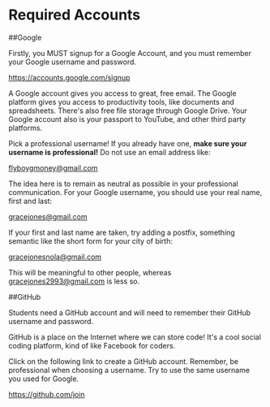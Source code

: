 # Required Accounts

##Google

Firstly, you MUST signup for a Google Account, and you must remember your Google username and password.

https://accounts.google.com/signup

A Google account gives you access to great, free email. The Google platform gives you access to productivity tools, like documents and spreadsheets. There's also free file storage through Google Drive. Your Google account also is your passport to YouTube, and other third party platforms.

Pick a professional username! If you already have one, **make sure your username is professional!** Do not use an email address like:

flyboygmoney@gmail.com

The idea here is to remain as neutral as possible in your professional communication. For your Google username, you should use your real name, first and last:

gracejones@gmail.com

If your first and last name are taken, try adding a postfix, something semantic like the short form for your city of birth:

gracejonesnola@gmail.com

This will be meaningful to other people, whereas gracejones2993@gmail.com is less so.

##GitHub

Students need a GitHub account and will need to remember their GitHub username and password.

GitHub is a place on the Internet where we can store code! It's a cool social coding platform, kind of like Facebook for coders.

Click on the following link to create a GitHub account. Remember, be professional when choosing a username. Try to use the same username you used for Google.

https://github.com/join
